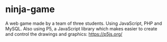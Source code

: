 # ninja-game
A web game made by a team of three students.
Using JavaScript, PHP and MySQL.
Also using P5, a JavaScript library which makes easier to create and control the drawings and graphics: https://p5js.org/
